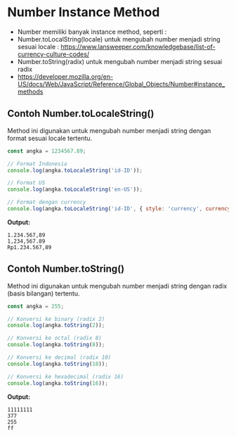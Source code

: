 # Number Instance Method

- Number memiliki banyak instance method, seperti :
- Number.toLocalString(locale) untuk mengubah number menjadi string sesuai locale : https://www.lansweeper.com/knowledgebase/list-of-currency-culture-codes/
- Number.toString(radix) untuk mengubah number menjadi string sesuai radix
- https://developer.mozilla.org/en-US/docs/Web/JavaScript/Reference/Global_Objects/Number#instance_methods

## Contoh Number.toLocaleString()

Method ini digunakan untuk mengubah number menjadi string dengan format sesuai locale tertentu.

```javascript
const angka = 1234567.89;

// Format Indonesia
console.log(angka.toLocaleString('id-ID'));

// Format US
console.log(angka.toLocaleString('en-US'));

// Format dengan currency
console.log(angka.toLocaleString('id-ID', { style: 'currency', currency: 'IDR' }));
```

**Output:**
```
1.234.567,89
1,234,567.89
Rp1.234.567,89
```

## Contoh Number.toString()

Method ini digunakan untuk mengubah number menjadi string dengan radix (basis bilangan) tertentu.

```javascript
const angka = 255;

// Konversi ke binary (radix 2)
console.log(angka.toString(2));

// Konversi ke octal (radix 8)
console.log(angka.toString(8));

// Konversi ke decimal (radix 10)
console.log(angka.toString(10));

// Konversi ke hexadecimal (radix 16)
console.log(angka.toString(16));
```

**Output:**
```
11111111
377
255
ff
```
